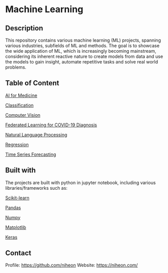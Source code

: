 
# Machine Learning

## Description

This repository contains various machine learning (ML) projects, spanning various industries, subfields of ML and methods. The goal is to showcase the wide application of ML, which is increasingly becoming mainstream, considering its inherent reactive nature to create models from data and use the models to gain insight, automate repetitive tasks and solve real world problems. 

## Table of Content

<p><a href="https://github.com/niheon/machine-learning/tree/main/AI%20for%20Medicine">AI for Medicine</a></p>
<p><a href="https://github.com/niheon/machine-learning/tree/main/Classification">Classification</a></p>
<p><a href="https://github.com/niheon/machine-learning/tree/main/Computer%20Vision">Computer Vision</a></p>
<p><a href="https://github.com/niheon/machine-learning/tree/main/Federated%20Learning%20for%20COVID-19%20Diagnosis">Federated Learning for COVID-19 Diagnosis</a></p>
<p><a href="https://github.com/niheon/machine-learning/tree/main/Natural%20Language%20Processing">Natural Language Processing</a></p>
<p><a href="https://github.com/niheon/machine-learning/tree/main/Regression">Regression</a></p>
<p><a href="https://github.com/niheon/machine-learning/tree/main/Time%20Series%20Forecasting">Time Series Forecasting</a></p>

## Built with

The projects are built with python in jupyter notebook, including various libraries/frameworks such as:

<p><a href="https://scikit-learn.org/stable">Scikit-learn</a></p>
<p><a href="https://pandas.pydata.org/">Pandas</a></p>
<p><a href="https://numpy.org/">Numpy</a></p>
<p><a href="https://matplotlib.org/">Matplotlib</a></p>
<p><a href="https://keras.io/">Keras</a></p>

## Contact

Profile: https://github.com/niheon
Website: https://niheon.com/
 
